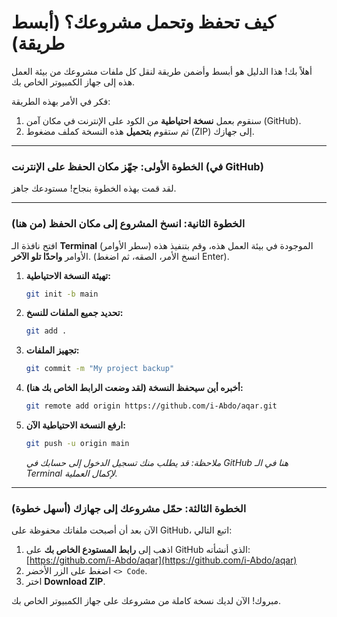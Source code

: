 # كيف تحفظ وتحمل مشروعك؟ (أبسط طريقة)

أهلاً بك! هذا الدليل هو أبسط وأضمن طريقة لنقل كل ملفات مشروعك من بيئة العمل هذه إلى جهاز الكمبيوتر الخاص بك.

فكر في الأمر بهذه الطريقة:
1.  سنقوم بعمل **نسخة احتياطية** من الكود على الإنترنت في مكان آمن (GitHub).
2.  ثم ستقوم **بتحميل** هذه النسخة كملف مضغوط (ZIP) إلى جهازك.

---

### الخطوة الأولى: جهّز مكان الحفظ على الإنترنت (في GitHub)

لقد قمت بهذه الخطوة بنجاح! مستودعك جاهز.

---

### الخطوة الثانية: انسخ المشروع إلى مكان الحفظ (من هنا)

افتح نافذة الـ **Terminal** (سطر الأوامر) الموجودة في بيئة العمل هذه، وقم بتنفيذ هذه الأوامر **واحدًا تلو الآخر**. (انسخ الأمر، الصقه، ثم اضغط Enter).

1.  **تهيئة النسخة الاحتياطية:**
    ```bash
    git init -b main
    ```

2.  **تحديد جميع الملفات للنسخ:**
    ```bash
    git add .
    ```

3.  **تجهيز الملفات:**
    ```bash
    git commit -m "My project backup"
    ```

4.  **أخبره أين سيحفظ النسخة (لقد وضعت الرابط الخاص بك هنا):**
    ```bash
    git remote add origin https://github.com/i-Abdo/aqar.git
    ```

5.  **ارفع النسخة الاحتياطية الآن:**
    ```bash
    git push -u origin main
    ```
    *ملاحظة: قد يطلب منك تسجيل الدخول إلى حسابك في GitHub هنا في الـ Terminal لإكمال العملية.*

---

### الخطوة الثالثة: حمّل مشروعك إلى جهازك (أسهل خطوة)

الآن بعد أن أصبحت ملفاتك محفوظة على GitHub، اتبع التالي:

1.  اذهب إلى **رابط المستودع الخاص بك** على GitHub الذي أنشأته:
    [https://github.com/i-Abdo/aqar](https://github.com/i-Abdo/aqar)
2.  اضغط على الزر الأخضر `<> Code`.
3.  اختر **Download ZIP**.

مبروك! الآن لديك نسخة كاملة من مشروعك على جهاز الكمبيوتر الخاص بك.
